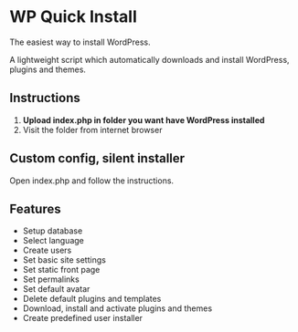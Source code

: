 WP Quick Install
================
The easiest way to install WordPress.

A lightweight script which automatically downloads and install WordPress, plugins and themes.

Instructions
------------
 1. **Upload index.php in folder you want have WordPress installed**
 2. Visit the folder from internet browser

Custom config, silent installer
---------------------------------
Open index.php and follow the instructions.

Features
--------
 - Setup database
 - Select language
 - Create users
 - Set basic site settings
 - Set static front page
 - Set permalinks
 - Set default avatar
 - Delete default plugins and templates
 - Download, install and activate plugins and themes
 - Create predefined user installer
